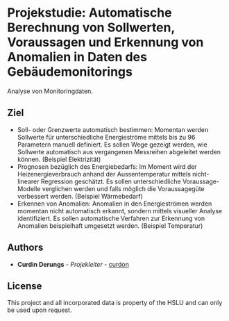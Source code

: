 # Projekstudie: Automatische Berechnung von Sollwerten, Voraussagen und Erkennung von Anomalien in Daten des Gebäudemonitorings

Analyse von Monitoringdaten.

## Ziel

* Soll- oder Grenzwerte automatisch bestimmen: Momentan werden Sollwerte für unterschiedliche Energieströme mittels bis zu 96 Parametern manuell definiert. Es sollen Wege gezeigt werden, wie Sollwerte automatisch aus vergangenen Messreihen abgeleitet werden können. (Beispiel Elektrizität)
* Prognosen bezüglich des Energiebedarfs: Im Moment wird der Heizenergieverbrauch anhand der Aussentemperatur mittels nicht-linearer Regression geschätzt. Es sollen unterschiedliche Voraussage-Modelle verglichen werden und falls möglich die Voraussagegüte verbessert werden. (Beispiel Wärmebedarf)
* Erkennen von Anomalien: Anomalien in den Energieströmen werden momentan nicht automatisch erkannt, sondern mittels visueller Analyse identifiziert. Es sollen automatische Verfahren zur Erkennung von Anomalien beispielhaft umgesetzt werden. (Beispiel Temperatur)
 

## Authors

* **Curdin Derungs** - *Projekleiter* - [curdon](https://github.com/curdon)

## License

This project and all incorporated data is property of the HSLU and can only be used upon request.

